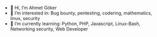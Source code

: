 - 👋 Hi, I’m Ahmet Göker
- 👀 I’m interested in: Bug bounty, pentesting, codering, mathematics, linux, security 
- 🌱 I’m currently learning: Python, PHP, Javascript, Linux-Bash, Networking security, Web Developer


<!---
BugBounty21/BugBounty21 is a ✨ special ✨ repository because its `README.md` (this file) appears on your GitHub profile.
You can click the Preview link to take a look at your changes.
--->
